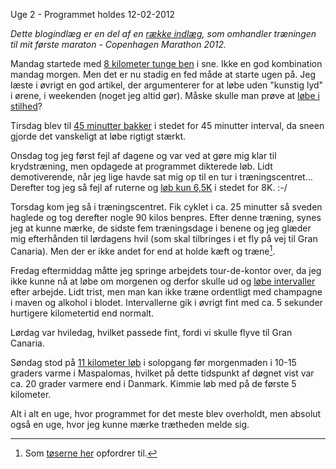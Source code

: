 Uge 2 - Programmet holdes 
12-02-2012

*Dette blogindlæg er en del af en [række indlæg](/marathon.html), som omhandler træningen til mit første maraton - Copenhagen Marathon 2012.*

Mandag startede med [8 kilometer tunge ben](http://connect.garmin.com/activity/147673152) i sne. Ikke en god kombination mandag morgen. Men det er nu stadig en fed måde at starte ugen på. Jeg læste i øvrigt en god artikel, der argumenterer for at løbe uden "kunstig lyd" i ørene, i weekenden (noget jeg altid gør). Måske skulle man prøve at [løbe i stilhed][stilhed]?

Tirsdag blev til [45 minutter bakker](http://connect.garmin.com/activity/147801097) i stedet for 45 minutter interval, da sneen gjorde det vanskeligt at løbe rigtigt stærkt. 

Onsdag tog jeg først fejl af dagene og var ved at gøre mig klar til krydstræning, men opdagede at programmet dikterede løb. Lidt demotiverende, når jeg lige havde sat mig op til en tur i træningscentret... Derefter tog jeg så fejl af ruterne og [løb kun 6,5K](http://connect.garmin.com/activity/148023809) i stedet for 8K. :-/ 

Torsdag kom jeg så i træningscentret. Fik cyklet i ca. 25 minutter så sveden haglede og tog derefter nogle 90 kilos benpres. Efter denne træning, synes jeg at kunne mærke, de sidste fem træningsdage i benene og jeg glæder mig efterhånden til lørdagens hvil (som skal tilbringes i et fly på vej til Gran Canaria). Men der er ikke andet for end at holde kæft og træne[^2].

Fredag eftermiddag måtte jeg springe arbejdets tour-de-kontor over, da jeg ikke kunne nå at løbe om morgenen og derfor skulle ud og [løbe intervaller](http://connect.garmin.com/activity/148542821) efter arbejde. Lidt trist, men man kan ikke træne ordentligt med champagne i maven og alkohol i blodet. Intervallerne gik i øvrigt fint med ca. 5 sekunder hurtigere kilometertid end normalt. 

Lørdag var hviledag, hvilket passede fint, fordi vi skulle flyve til Gran Canaria. 

Søndag stod på [11 kilometer løb](http://connect.garmin.com/activity/149356842) i solopgang før morgenmaden i 10-15 graders varme i Maspalomas, hvilket på dette tidspunkt af døgnet vist var ca. 20 grader varmere end i Danmark. Kimmie løb med på de første 5 kilometer. 

Alt i alt en uge, hvor programmet for det meste blev overholdt, men absolut også en uge, hvor jeg kunne mærke trætheden melde sig. 

[^2]: Som [tøserne her][traen] opfordrer til.   

[stilhed]: http://www.staticmade.com/running-in-silence/   
[traen]: http://iform.dk/blog/hold-kaeft-og-traen-0   
